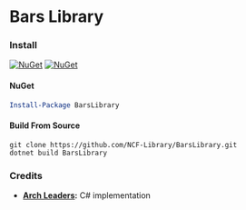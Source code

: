 # Bars Library

### Install

[![NuGet](https://img.shields.io/nuget/v/BarsLibrary.svg)](https://www.nuget.org/packages/BarsLibrary) [![NuGet](https://img.shields.io/nuget/dt/BarsLibrary.svg)](https://www.nuget.org/packages/BarsLibrary)

#### NuGet
```powershell
Install-Package BarsLibrary
```

#### Build From Source
```batch
git clone https://github.com/NCF-Library/BarsLibrary.git
dotnet build BarsLibrary
```

### Credits

- **[Arch Leaders](https://github.com/ArchLeaders):** C# implementation
